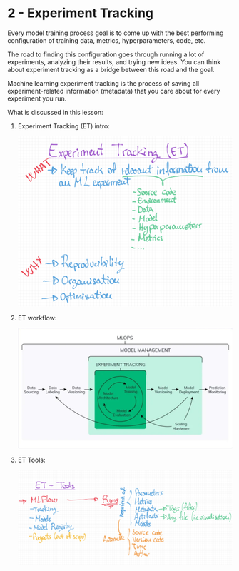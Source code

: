# 2 - Experiment Tracking

Every model training process goal is to come up with the best performing configuration of training data, metrics, hyperparameters, code, etc.

The road to finding this configuration goes through running a lot of experiments, analyzing their results, and trying new ideas. You can think about experiment tracking as a bridge between this road and the goal.

Machine learning experiment tracking is the process of saving all experiment-related information (metadata) that you care about for every experiment you run.

What is discussed in this lesson:

1. Experiment Tracking (ET) intro:

    ![et intro](experiment_tracking_intro.jpg)

2. ET workflow:

    ![et workflow](experiment_tracking_workflow.jpg)

3. ET Tools:

    ![et tools](experiment_tracking_tools.jpg)
